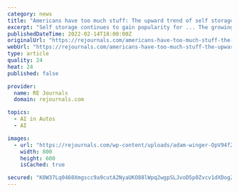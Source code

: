 ```yaml
---
category: news
title: "Americans have too much stuff: The upward trend of self storage"
excerpt: "Self storage continues to gain popularity for ... The growing demand for the service is consequently driving prices, the national average price now $127 per month, up 6.7 percent year-over-year."
publishedDateTime: 2022-02-14T18:00:00Z
originalUrl: "https://rejournals.com/americans-have-too-much-stuff-the-upward-trend-of-self-storage/"
webUrl: "https://rejournals.com/americans-have-too-much-stuff-the-upward-trend-of-self-storage/"
type: article
quality: 24
heat: 24
published: false

provider:
  name: RE Journals
  domain: rejournals.com

topics:
  - AI in Autos
  - AI

images:
  - url: "https://rejournals.com/wp-content/uploads/adam-winger-OpV94f2edwE-unsplash.jpg"
    width: 800
    height: 600
    isCached: true

secured: "K0W37Lq0460Xmgscc9a9cutA2NyaUKO88lWpq2wgpSLJvoD5p0Zvcv1dXDogZZR0fwoHVSJ3Zsn1qD4Wh5IynQeQ9zQD+utskOd3TPv/C3nlMhSfbKVuXG5d1EKyFuJvC3bzGveBqv6neaW8XzNhR501BNyJ0TKI+PYwnxldiVT+dAayuByVbHc4tj2ZJuEjd4grsKJLM+j3NPFgpmveKOlJIl5ynJm0ySpy0wjxOKMYpkIJV6OwAfAvCOaU43q9sJWY5S46KfqL2ttPPH7RI8LmuijR8XwhApeG7PHWtB5V2oFR12ZSq7n07MmXqxADF6/AZxMCrsfA0sUUL+rHeYSDYpX+zacmcUqiIA8fJtU=;ayn/AL7Un+0i79YZhlFd4A=="
---
```



